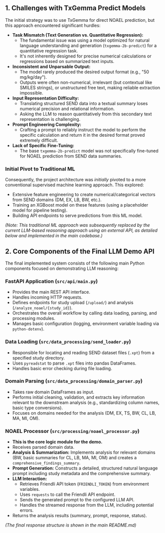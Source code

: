 ## 1. Challenges with TxGemma Predict Models

The initial strategy was to use TxGemma for direct NOAEL prediction, but this approach encountered significant hurdles:

*   **Task Mismatch (Text Generation vs. Quantitative Regression):**
    *   The fundamental issue was using a model optimized for natural language understanding and generation (`txgemma-2b-predict`) for a quantitative regression task.
    *   It's not inherently designed for precise numerical calculations or regressions based on summarized text inputs.
*   **Inconsistent and Unparsable Output:**
    *   The model rarely produced the desired output format (e.g., "50 mg/kg/day").
    *   Outputs were often non-numerical, irrelevant (but contextual like SMILES strings), or unstructured free text, making reliable extraction impossible.
*   **Input Representation Difficulty:**
    *   Translating structured SEND data into a textual summary loses numerical precision and relational information.
    *   Asking the LLM to reason quantitatively from this secondary text representation is challenging.
*   **Prompt Engineering Complexity:**
    *   Crafting a prompt to reliably instruct the model to perform the specific calculation and return it in the desired format proved extremely difficult.
*   **Lack of Specific Fine-Tuning:**
    *   The base `txgemma-2b-predict` model was not specifically fine-tuned for NOAEL prediction from SEND data summaries.

### Initial Pivot to Traditional ML

Consequently, the project architecture was *initially* pivoted to a more conventional supervised machine learning approach. This explored:

*   Extensive feature engineering to create numerical/categorical vectors from SEND domains (DM, EX, LB, BW, etc.).
*   Training an XGBoost model on these features (using a placeholder model for pipeline testing).
*   Building API endpoints to serve predictions from this ML model.

*(Note: This traditional ML approach was subsequently replaced by the current LLM-based reasoning approach using an external API, as detailed below and implemented in the main codebase.)*

## 2. Core Components of the Final LLM Demo API

The final implemented system consists of the following main Python components focused on demonstrating LLM reasoning:

### FastAPI Application (`src/api/main.py`)
*   Provides the main REST API interface.
*   Handles incoming HTTP requests.
*   Defines endpoints for study upload (`/upload/`) and analysis (`/analyze_noael/{study_id}`).
*   Orchestrates the overall workflow by calling data loading, parsing, and processing modules.
*   Manages basic configuration (logging, environment variable loading via `python-dotenv`).

### Data Loading (`src/data_processing/send_loader.py`)
*   Responsible for locating and reading SEND dataset files (`.xpt`) from a specified study directory.
*   Uses `pyreadstat` to parse `.xpt` files into pandas DataFrames.
*   Handles basic error checking during file loading.

### Domain Parsing (`src/data_processing/domain_parser.py`)
*   Takes raw domain DataFrames as input.
*   Performs initial cleaning, validation, and extracts key information relevant to the downstream analysis (e.g., standardizing column names, basic type conversions).
*   Focuses on domains needed for the analysis (DM, EX, TS, BW, CL, LB, MA, MI, OM).

### NOAEL Processor (`src/processing/noael_processor.py`)
*   **This is the core logic module for the demo.**
*   Receives parsed domain data.
*   **Analysis & Summarization:** Implements analysis for relevant domains (BW, basic summaries for CL, LB, MA, MI, OM) and creates a `comprehensive_findings_summary`.
*   **Prompt Generation:** Constructs a detailed, structured natural language prompt including study metadata and the comprehensive summary.
*   **LLM Interaction:** 
    *   Retrieves Friendli API token (`FRIENDLI_TOKEN`) from environment variables.
    *   Uses `requests` to call the Friendli API endpoint.
    *   Sends the generated prompt to the configured LLM API.
    *   Handles the streamed response from the LLM, including potential errors.
*   Returns the analysis results (summary, prompt, response, status).

*(The final response structure is shown in the main README.md)*

